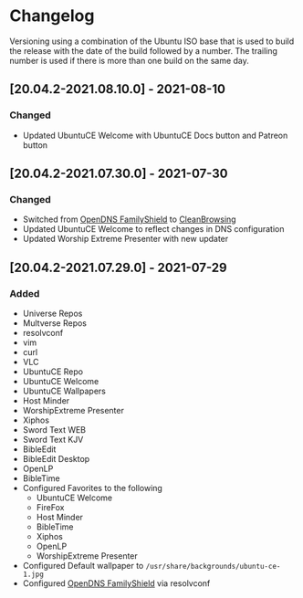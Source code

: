 # Changelog

Versioning using a combination of the Ubuntu ISO base that is used to build the release with the date of the build followed by a number. The trailing number is used if there is more than one build on the same day.

## [20.04.2-2021.08.10.0] - 2021-08-10
### Changed
- Updated UbuntuCE Welcome with UbuntuCE Docs button and Patreon button

## [20.04.2-2021.07.30.0] - 2021-07-30
### Changed
- Switched from [OpenDNS FamilyShield](https://www.opendns.com/setupguide/#familyshield) to [CleanBrowsing](https://cleanbrowsing.org/)
- Updated UbuntuCE Welcome to reflect changes in DNS configuration
- Updated Worship Extreme Presenter with new updater

## [20.04.2-2021.07.29.0] - 2021-07-29
### Added
- Universe Repos
- Multverse Repos
- resolvconf
- vim
- curl
- VLC
- UbuntuCE Repo
- UbuntuCE Welcome
- UbuntuCE Wallpapers
- Host Minder
- WorshipExtreme Presenter
- Xiphos
- Sword Text WEB
- Sword Text KJV
- BibleEdit
- BibleEdit Desktop
- OpenLP
- BibleTime
- Configured Favorites to the following
	+ UbuntuCE Welcome
	+ FireFox
	+ Host Minder
	+ BibleTime
	+ Xiphos
	+ OpenLP
	+ WorshipExtreme Presenter
- Configured Default wallpaper to `/usr/share/backgrounds/ubuntu-ce-1.jpg`
- Configured [OpenDNS FamilyShield](https://www.opendns.com/setupguide/#familyshield) via resolvconf